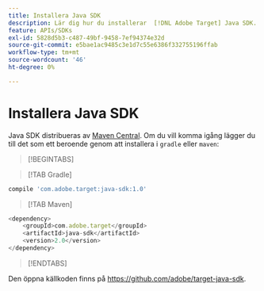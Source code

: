 ```yaml
---
title: Installera Java SDK
description: Lär dig hur du installerar  [!DNL Adobe Target] Java SDK.
feature: APIs/SDKs
exl-id: 5828d5b3-c487-49bf-9458-7ef94374e32d
source-git-commit: e5bae1ac9485c3e1d7c55e6386f332755196ffab
workflow-type: tm+mt
source-wordcount: '46'
ht-degree: 0%

---
```


# Installera Java SDK

Java SDK distribueras av [Maven Central](https://search.maven.org/artifact/com.adobe.target/target-java-sdk). Om du vill komma igång lägger du till det som ett beroende genom att installera i `gradle` eller `maven`:

>[!BEGINTABS]

>[!TAB Gradle]

```javascript {line-numbers="true"}
compile 'com.adobe.target:java-sdk:1.0'
```

>[!TAB Maven]

```javascript {line-numbers="true"}
<dependency>
    <groupId>com.adobe.target</groupId>
    <artifactId>java-sdk</artifactId>
    <version>2.0</version>
</dependency>
```

>[!ENDTABS]

Den öppna källkoden finns på <https://github.com/adobe/target-java-sdk>.
